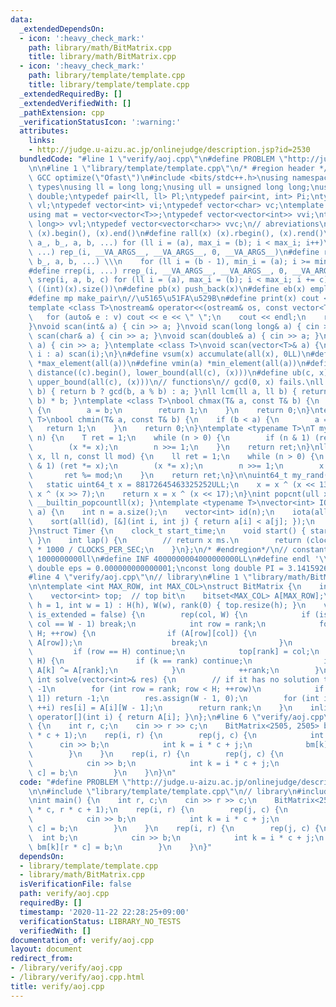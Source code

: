 ```yaml
---
data:
  _extendedDependsOn:
  - icon: ':heavy_check_mark:'
    path: library/math/BitMatrix.cpp
    title: library/math/BitMatrix.cpp
  - icon: ':heavy_check_mark:'
    path: library/template/template.cpp
    title: library/template/template.cpp
  _extendedRequiredBy: []
  _extendedVerifiedWith: []
  _pathExtension: cpp
  _verificationStatusIcon: ':warning:'
  attributes:
    links:
    - http://judge.u-aizu.ac.jp/onlinejudge/description.jsp?id=2530
  bundledCode: "#line 1 \"verify/aoj.cpp\"\n#define PROBLEM \"http://judge.u-aizu.ac.jp/onlinejudge/description.jsp?id=2530\"\
    \n\n#line 1 \"library/template/template.cpp\"\n/* #region header */\n\n#pragma\
    \ GCC optimize(\"Ofast\")\n#include <bits/stdc++.h>\nusing namespace std;\n//\
    \ types\nusing ll = long long;\nusing ull = unsigned long long;\nusing ld = long\
    \ double;\ntypedef pair<ll, ll> Pl;\ntypedef pair<int, int> Pi;\ntypedef vector<ll>\
    \ vl;\ntypedef vector<int> vi;\ntypedef vector<char> vc;\ntemplate <typename T>\n\
    using mat = vector<vector<T>>;\ntypedef vector<vector<int>> vvi;\ntypedef vector<vector<long\
    \ long>> vvl;\ntypedef vector<vector<char>> vvc;\n// abreviations\n#define all(x)\
    \ (x).begin(), (x).end()\n#define rall(x) (x).rbegin(), (x).rend()\n#define rep_(i,\
    \ a_, b_, a, b, ...) for (ll i = (a), max_i = (b); i < max_i; i++)\n#define rep(i,\
    \ ...) rep_(i, __VA_ARGS__, __VA_ARGS__, 0, __VA_ARGS__)\n#define rrep_(i, a_,\
    \ b_, a, b, ...) \\\n    for (ll i = (b - 1), min_i = (a); i >= min_i; i--)\n\
    #define rrep(i, ...) rrep_(i, __VA_ARGS__, __VA_ARGS__, 0, __VA_ARGS__)\n#define\
    \ srep(i, a, b, c) for (ll i = (a), max_i = (b); i < max_i; i += c)\n#define SZ(x)\
    \ ((int)(x).size())\n#define pb(x) push_back(x)\n#define eb(x) emplace_back(x)\n\
    #define mp make_pair\n//\u5165\u51FA\u529B\n#define print(x) cout << x << endl\n\
    template <class T>\nostream& operator<<(ostream& os, const vector<T>& v) {\n \
    \   for (auto& e : v) cout << e << \" \";\n    cout << endl;\n    return os;\n\
    }\nvoid scan(int& a) { cin >> a; }\nvoid scan(long long& a) { cin >> a; }\nvoid\
    \ scan(char& a) { cin >> a; }\nvoid scan(double& a) { cin >> a; }\nvoid scan(string&\
    \ a) { cin >> a; }\ntemplate <class T>\nvoid scan(vector<T>& a) {\n    for (auto&\
    \ i : a) scan(i);\n}\n#define vsum(x) accumulate(all(x), 0LL)\n#define vmax(a)\
    \ *max_element(all(a))\n#define vmin(a) *min_element(all(a))\n#define lb(c, x)\
    \ distance((c).begin(), lower_bound(all(c), (x)))\n#define ub(c, x) distance((c).begin(),\
    \ upper_bound(all(c), (x)))\n// functions\n// gcd(0, x) fails.\nll gcd(ll a, ll\
    \ b) { return b ? gcd(b, a % b) : a; }\nll lcm(ll a, ll b) { return a / gcd(a,\
    \ b) * b; }\ntemplate <class T>\nbool chmax(T& a, const T& b) {\n    if (a < b)\
    \ {\n        a = b;\n        return 1;\n    }\n    return 0;\n}\ntemplate <class\
    \ T>\nbool chmin(T& a, const T& b) {\n    if (b < a) {\n        a = b;\n     \
    \   return 1;\n    }\n    return 0;\n}\ntemplate <typename T>\nT mypow(T x, ll\
    \ n) {\n    T ret = 1;\n    while (n > 0) {\n        if (n & 1) (ret *= x);\n\
    \        (x *= x);\n        n >>= 1;\n    }\n    return ret;\n}\nll modpow(ll\
    \ x, ll n, const ll mod) {\n    ll ret = 1;\n    while (n > 0) {\n        if (n\
    \ & 1) (ret *= x);\n        (x *= x);\n        n >>= 1;\n        x %= mod;\n \
    \       ret %= mod;\n    }\n    return ret;\n}\n\nuint64_t my_rand(void) {\n \
    \   static uint64_t x = 88172645463325252ULL;\n    x = x ^ (x << 13);\n    x =\
    \ x ^ (x >> 7);\n    return x = x ^ (x << 17);\n}\nint popcnt(ull x) { return\
    \ __builtin_popcountll(x); }\ntemplate <typename T>\nvector<int> IOTA(vector<T>\
    \ a) {\n    int n = a.size();\n    vector<int> id(n);\n    iota(all(id), 0);\n\
    \    sort(all(id), [&](int i, int j) { return a[i] < a[j]; });\n    return id;\n\
    }\nstruct Timer {\n    clock_t start_time;\n    void start() { start_time = clock();\
    \ }\n    int lap() {\n        // return x ms.\n        return (clock() - start_time)\
    \ * 1000 / CLOCKS_PER_SEC;\n    }\n};\n/* #endregion*/\n// constant\n#define inf\
    \ 1000000000ll\n#define INF 4000000004000000000LL\n#define endl '\\n'\nconst long\
    \ double eps = 0.000000000000001;\nconst long double PI = 3.141592653589793;\n\
    #line 4 \"verify/aoj.cpp\"\n// library\n#line 1 \"library/math/BitMatrix.cpp\"\
    \n\ntemplate <int MAX_ROW, int MAX_COL>\nstruct BitMatrix {\n    int H, W, rank;\n\
    \    vector<int> top;  // top bit\n    bitset<MAX_COL> A[MAX_ROW];\n    BitMatrix(int\
    \ h = 1, int w = 1) : H(h), W(w), rank(0) { top.resize(h); }\n    void build(bool\
    \ is_extended = false) {\n        rep(col, W) {\n            if (is_extended &&\
    \ col == W - 1) break;\n            int row = rank;\n            for (; row <\
    \ H; ++row) {\n                if (A[row][col]) {\n                    swap(A[rank],\
    \ A[row]);\n                    break;\n                }\n            }\n   \
    \         if (row == H) continue;\n            top[rank] = col;\n            rep(k,\
    \ H) {\n                if (k == rank) continue;\n                if (A[k][col])\
    \ A[k] ^= A[rank];\n            }\n            ++rank;\n        }\n    }\n   \
    \ int solve(vector<int>& res) {\n        // if it has no solution then return\
    \ -1\n        for (int row = rank; row < H; ++row)\n            if (A[row][W -\
    \ 1]) return -1;\n        res.assign(W - 1, 0);\n        for (int i = 0; i < rank;\
    \ ++i) res[i] = A[i][W - 1];\n        return rank;\n    }\n    inline bitset<MAX_COL>&\
    \ operator[](int i) { return A[i]; }\n};\n#line 6 \"verify/aoj.cpp\"\nint main()\
    \ {\n    int r, c;\n    cin >> r >> c;\n    BitMatrix<2505, 2505> bm(r * c, r\
    \ * c + 1);\n    rep(i, r) {\n        rep(j, c) {\n            int b;\n      \
    \      cin >> b;\n            int k = i * c + j;\n            bm[k][r * c] = b;\n\
    \        }\n    }\n    rep(i, r) {\n        rep(j, c) {\n            int b;\n\
    \            cin >> b;\n            int k = i * c + j;\n            bm[k][r *\
    \ c] = b;\n        }\n    }\n}\n"
  code: "#define PROBLEM \"http://judge.u-aizu.ac.jp/onlinejudge/description.jsp?id=2530\"\
    \n\n#include \"library/template/template.cpp\"\n// library\n#include \"library/math/BitMatrix.cpp\"\
    \nint main() {\n    int r, c;\n    cin >> r >> c;\n    BitMatrix<2505, 2505> bm(r\
    \ * c, r * c + 1);\n    rep(i, r) {\n        rep(j, c) {\n            int b;\n\
    \            cin >> b;\n            int k = i * c + j;\n            bm[k][r *\
    \ c] = b;\n        }\n    }\n    rep(i, r) {\n        rep(j, c) {\n          \
    \  int b;\n            cin >> b;\n            int k = i * c + j;\n           \
    \ bm[k][r * c] = b;\n        }\n    }\n}"
  dependsOn:
  - library/template/template.cpp
  - library/math/BitMatrix.cpp
  isVerificationFile: false
  path: verify/aoj.cpp
  requiredBy: []
  timestamp: '2020-11-22 22:28:25+09:00'
  verificationStatus: LIBRARY_NO_TESTS
  verifiedWith: []
documentation_of: verify/aoj.cpp
layout: document
redirect_from:
- /library/verify/aoj.cpp
- /library/verify/aoj.cpp.html
title: verify/aoj.cpp
---
```

